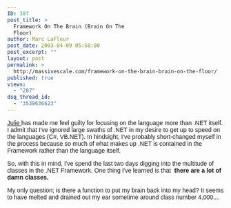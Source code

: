 ```yaml
---
ID: 387
post_title: >
  Framework On The Brain (Brain On The
  Floor)
author: Marc LaFleur
post_date: 2003-04-09 05:58:00
post_excerpt: ""
layout: post
permalink: >
  http://massivescale.com/framework-on-the-brain-brain-on-the-floor/
published: true
views:
  - "287"
dsq_thread_id:
  - "3538636623"
---
```

<P><FONT face=Arial><A target="_blank"  href="http://dotnetweblogs.com/JLerman/posts/5069.aspx">Julie </A>has made me feel guilty for focusing on the language more than .NET itself. I admit that I've ignored large swaths of .NET in my desire to get up to speed on the languages (C#, VB.NET). In hindsight, I've probably short-changed myself in the process because so much of what makes up .NET is contained in the Framework rather than the language itself.</FONT></P>
<P><FONT face=Arial>So, with this in mind, I've spend the last two days digging into the multitude of classes in the .NET Framework. One thing I've learned is that <B>&nbsp;there are a lot of damn classes.</B></FONT></P>
<P><FONT face=Arial>My only question; is there a function to put my brain back into my head? It seems to have melted and drained out my ear sometime around class number 4,000....</FONT></P>